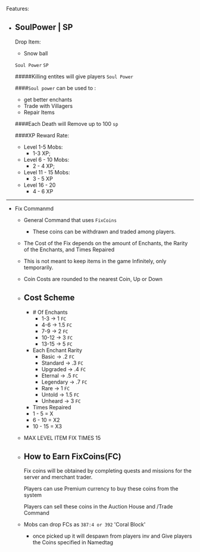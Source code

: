 Features:
 - SoulPower | SP
    ---
    
    Drop Item:
    - Snow ball
    
    `Soul Power`
    `SP`
    
    #####Killing entites will give players `Soul Power`
    
    ####`Soul power` can be used to :
    - get better enchants
    - Trade with Villagers
    - Repair Items
    
    ####Each Death will Remove up to 100 `sp`
    
    ####XP Reward Rate:
    - Level 1-5 Mobs:
        - 1-3 XP;
    - Level 6 - 10 Mobs:
       - 2 - 4 XP;
    - Level 11 - 15 Mobs:
       - 3 - 5 XP
    - Level 16 - 20
       - 4 - 6 XP
        
    
---

- Fix Commanmd
    - General Command that uses `FixCoins`
        - These coins can be withdrawn and traded among players.
    - The Cost of the Fix depends on the amount of Enchants, the Rarity of the Enchants, and Times Repaired
    - This is not meant to keep items in the game Infinitely, only temporarily.
    - Coin Costs are rounded to the nearest Coin, Up or Down
    - Cost Scheme
        - 
        - \# Of Enchants
            - 1-3 -> 1 `FC`
            - 4-6 -> 1.5 `FC`
            - 7-9 -> 2 `FC`
            - 10-12 -> 3 `FC`
            - 13-15 -> 5 `FC`
        - Each Enchant Rarity
            - Basic -> .2 `FC`
            - Standard -> .3 `FC`
            - Upgraded -> .4 `FC`
            - Eternal -> .5 `FC`
            - Legendary -> .7 `FC`
            - Rare -> 1 `FC`
            - Untold -> 1.5 `FC`
            - Unheard -> 3 `FC`
       - Times Repaired
        - 1 - 5 = X
        - 6 - 10 = X2
        - 10 - 15 = X3
    - MAX LEVEL ITEM FIX TIMES 15
    - How to Earn FixCoins(FC)
        -
        Fix coins will be obtained by completing quests and missions for the server and merchant trader.
        
        Players can use Premium currency to buy these coins from the system
        
        Players can sell these coins in the Auction House and /Trade Command
        
    - Mobs can drop FCs as `387:4 or 392` 'Coral Block'
        -  once picked up it will despawn from players inv and Give players the Coins specified in Namedtag
    